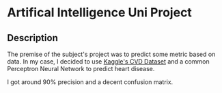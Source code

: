 # Artifical Intelligence Uni Project 
## Description
The premise of the subject's project was to predict some metric based on data. In my case, I decided to use [Kaggle's CVD Dataset](https://www.kaggle.com/ronitf/heart-disease-uci) and a common Perceptron Neural Network to predict heart disease.

I got around 90% precision and a decent confusion matrix.

